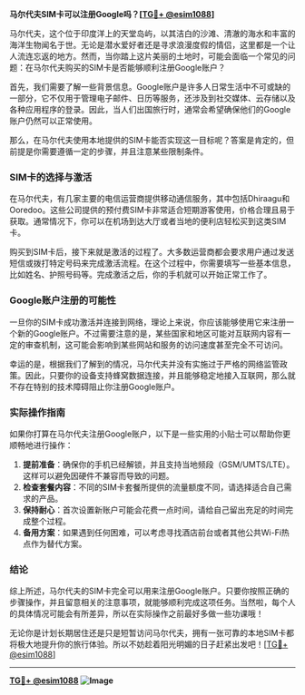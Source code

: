 **马尔代夫SIM卡可以注册Google吗？[[TG💪+ @esim1088](https://t.me/s/esim1088)]**

马尔代夫，这个位于印度洋上的天堂岛屿，以其洁白的沙滩、清澈的海水和丰富的海洋生物闻名于世。无论是潜水爱好者还是寻求浪漫度假的情侣，这里都是一个让人流连忘返的地方。然而，当你踏上这片美丽的土地时，可能会面临一个常见的问题：在马尔代夫购买的SIM卡是否能够顺利注册Google账户？

首先，我们需要了解一些背景信息。Google账户是许多人日常生活中不可或缺的一部分，它不仅用于管理电子邮件、日历等服务，还涉及到社交媒体、云存储以及各种应用程序的登录。因此，当人们出国旅行时，通常会希望确保他们的Google账户仍然可以正常使用。

那么，在马尔代夫使用本地提供的SIM卡能否实现这一目标呢？答案是肯定的，但前提是你需要遵循一定的步骤，并且注意某些限制条件。

### SIM卡的选择与激活

在马尔代夫，有几家主要的电信运营商提供移动通信服务，其中包括Dhiraagu和Ooredoo。这些公司提供的预付费SIM卡非常适合短期游客使用，价格合理且易于获取。通常情况下，你可以在机场到达大厅或者当地的便利店轻松买到这类SIM卡。

购买到SIM卡后，接下来就是激活的过程了。大多数运营商都会要求用户通过发送短信或拨打特定号码来完成激活流程。在这个过程中，你需要填写一些基本信息，比如姓名、护照号码等。完成激活之后，你的手机就可以开始正常工作了。

### Google账户注册的可能性

一旦你的SIM卡成功激活并连接到网络，理论上来说，你应该能够使用它来注册一个新的Google账户。不过需要注意的是，某些国家和地区可能对互联网内容有一定的审查机制，这可能会影响到某些网站和服务的访问速度甚至完全不可访问。

幸运的是，根据我们了解到的情况，马尔代夫并没有实施过于严格的网络监管政策。因此，只要你的设备支持蜂窝数据连接，并且能够稳定地接入互联网，那么就不存在特别的技术障碍阻止你注册Google账户。

### 实际操作指南

如果你打算在马尔代夫注册Google账户，以下是一些实用的小贴士可以帮助你更顺畅地进行操作：

1. **提前准备**：确保你的手机已经解锁，并且支持当地频段（GSM/UMTS/LTE）。这样可以避免因硬件不兼容而导致的问题。
2. **检查套餐内容**：不同的SIM卡套餐所提供的流量额度不同，请选择适合自己需求的产品。
3. **保持耐心**：首次设置新账户可能会花费一点时间，请给自己留出充足的时间完成整个过程。
4. **备用方案**：如果遇到任何困难，可以考虑寻找酒店前台或者其他公共Wi-Fi热点作为替代方案。

### 结论

综上所述，马尔代夫的SIM卡完全可以用来注册Google账户。只要你按照正确的步骤操作，并且留意相关的注意事项，就能够顺利完成这项任务。当然啦，每个人的具体情况可能会有所差异，所以在实际操作之前最好多做一些功课哦！

无论你是计划长期居住还是只是短暂访问马尔代夫，拥有一张可靠的本地SIM卡都将极大地提升你的旅行体验。所以不妨趁着阳光明媚的日子赶紧出发吧！[[TG💪+ @esim1088](https://t.me/s/esim1088)]

---

**[TG💪+ @esim1088](https://t.me/s/esim1088) ![Image](https://i.postimg.cc/4NQfJmqS/Snipaste-2025-05-13-00-14-12.png)**